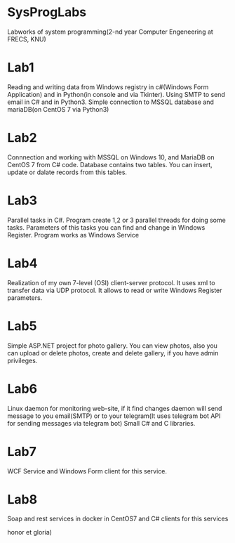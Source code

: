 # SysProgLabs
Labworks of system programming(2-nd year Computer Engeneering at FRECS, KNU)

# Lab1
Reading and writing data from Windows registry in c#(Windows Form Application) and in Python(in console and via Tkinter). Using SMTP to send email in C# and in Python3. Simple connection to MSSQL database and mariaDB(on CentOS 7 via Python3)

# Lab2
Connnection and working with MSSQL on Windows 10, and MariaDB on CentOS 7 from C# code. Database contains two tables. You can insert, update or dalate records from this tables.

# Lab3
Parallel tasks in C#. Program create 1,2 or 3 parallel threads for doing some tasks. Parameters of this tasks you can find and change in Windows Register. Program works as Windows Service 

# Lab4
Realization of my own 7-level (OSI) client-server protocol. It uses xml to transfer data via UDP protocol. It allows to read or write Windows Register parameters.

# Lab5
Simple ASP.NET project for photo gallery. You can view photos, also you can upload or delete photos, create and delete gallery, if you have admin privileges.

# Lab6
Linux daemon for monitoring web-site, if it find changes daemon will send message to you email(SMTP) or to your telegram(It uses telegram bot API for sending messages via telegram bot)
Small C# and C libraries.

# Lab7
WCF Service and Windows Form client for this service.

# Lab8
Soap and rest services in docker in CentOS7 and C# clients for this services

honor et gloria)

